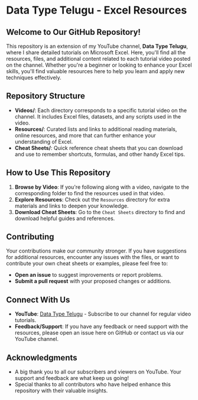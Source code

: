 # Data Type Telugu - Excel Resources

## Welcome to Our GitHub Repository!
This repository is an extension of my YouTube channel, **Data Type Telugu**, where I share detailed tutorials on Microsoft Excel. Here, you'll find all the resources, files, and additional content related to each tutorial video posted on the channel. Whether you're a beginner or looking to enhance your Excel skills, you'll find valuable resources here to help you learn and apply new techniques effectively.

## Repository Structure
- **Videos/**: Each directory corresponds to a specific tutorial video on the channel. It includes Excel files, datasets, and any scripts used in the video.
- **Resources/**: Curated lists and links to additional reading materials, online resources, and more that can further enhance your understanding of Excel.
- **Cheat Sheets/**: Quick reference cheat sheets that you can download and use to remember shortcuts, formulas, and other handy Excel tips.

## How to Use This Repository
1. **Browse by Video**: If you're following along with a video, navigate to the corresponding folder to find the resources used in that video.
2. **Explore Resources**: Check out the `Resources` directory for extra materials and links to deepen your knowledge.
3. **Download Cheat Sheets**: Go to the `Cheat Sheets` directory to find and download helpful guides and references.

## Contributing
Your contributions make our community stronger. If you have suggestions for additional resources, encounter any issues with the files, or want to contribute your own cheat sheets or examples, please feel free to:
- **Open an issue** to suggest improvements or report problems.
- **Submit a pull request** with your proposed changes or additions.

## Connect With Us
- **YouTube**: [Data Type Telugu](https://www.youtube.com/channel/DatatypeTelugu) - Subscribe to our channel for regular video tutorials.
- **Feedback/Support**: If you have any feedback or need support with the resources, please open an issue here on GitHub or contact us via our YouTube channel.

## Acknowledgments
- A big thank you to all our subscribers and viewers on YouTube. Your support and feedback are what keep us going!
- Special thanks to all contributors who have helped enhance this repository with their valuable insights.
